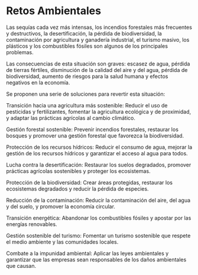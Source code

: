 # Retos Ambientales

Las sequías cada vez más intensas, los incendios forestales más frecuentes y destructivos, la desertificación, la pérdida de biodiversidad, la contaminación por agricultura y ganadería industrial, el turismo masivo, los plásticos y los combustibles fósiles son algunos de los principales problemas.

Las consecuencias de esta situación son graves: escasez de agua, pérdida de tierras fértiles, disminución de la calidad del aire y del agua, pérdida de biodiversidad, aumento de riesgos para la salud humana y efectos negativos en la economía.

Se proponen una serie de soluciones para revertir esta situación:

Transición hacia una agricultura más sostenible: Reducir el uso de pesticidas y fertilizantes, fomentar la agricultura ecológica y de proximidad, y adaptar las prácticas agrícolas al cambio climático.

Gestión forestal sostenible: Prevenir incendios forestales, restaurar los bosques y promover una gestión forestal que favorezca la biodiversidad.

Protección de los recursos hídricos: Reducir el consumo de agua, mejorar la gestión de los recursos hídricos y garantizar el acceso al agua para todos.

Lucha contra la desertificación: Restaurar los suelos degradados, promover prácticas agrícolas sostenibles y proteger los ecosistemas.

Protección de la biodiversidad: Crear áreas protegidas, restaurar los ecosistemas degradados y reducir la pérdida de especies.

Reducción de la contaminación: Reducir la contaminación del aire, del agua y del suelo, y promover la economía circular.

Transición energética: Abandonar los combustibles fósiles y apostar por las energías renovables.

Gestión sostenible del turismo: Fomentar un turismo sostenible que respete el medio ambiente y las comunidades locales.

Combate a la impunidad ambiental: Aplicar las leyes ambientales y garantizar que las empresas sean responsables de los daños ambientales que causan.
